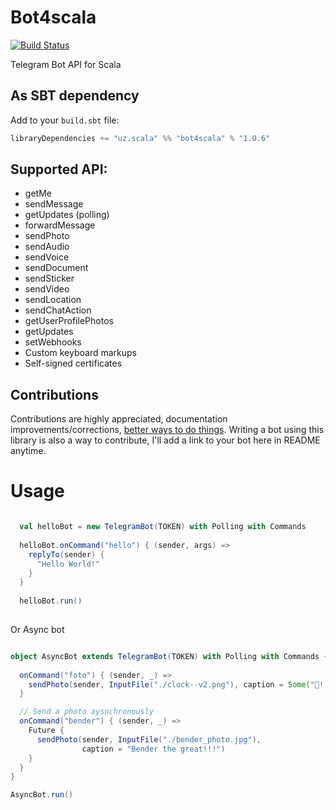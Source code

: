 # Bot4scala
[![Build Status](https://travis-ci.com/Prince951-17/bot4scala.svg?branch=master)](https://travis-ci.com/Prince951-17/bot4scala)

Telegram Bot API for Scala
## As SBT dependency
Add to your `build.sbt` file:
```scala
libraryDependencies += "uz.scala" %% "bot4scala" % "1.0.6"
```

## Supported API:
  - getMe
  - sendMessage
  - getUpdates (polling)
  - forwardMessage
  - sendPhoto
  - sendAudio
  - sendVoice
  - sendDocument
  - sendSticker
  - sendVideo
  - sendLocation
  - sendChatAction
  - getUserProfilePhotos
  - getUpdates
  - setWebhooks
  - Custom keyboard markups
  - Self-signed certificates

## Contributions
Contributions are highly appreciated, documentation improvements/corrections, [better ways to do things](https://github.com/mukel/telegrambot4s/pull/1/files). Writing a bot using this library is also a way to contribute, I'll add a link to your bot here in README anytime.

# Usage

```scala

  val helloBot = new TelegramBot(TOKEN) with Polling with Commands
  
  helloBot.onCommand("hello") { (sender, args) =>
    replyTo(sender) {
      "Hello World!"
    }
  }
  
  helloBot.run()
  
```

Or Async bot

```scala

object AsyncBot extends TelegramBot(TOKEN) with Polling with Commands {
  
  onCommand("foto") { (sender, _) =>
    sendPhoto(sender, InputFile("./clock--v2.png"), caption = Some("💪!!!🦾"))
  }

  // Send a photo aysnchronously
  onCommand("bender") { (sender, _) =>
    Future {
      sendPhoto(sender, InputFile("./bender_photo.jpg"),
                caption = "Bender the great!!!")
    }
  }
}

AsyncBot.run()

```



